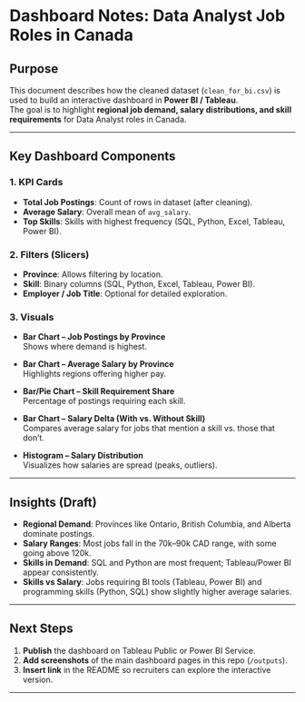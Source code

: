 # Dashboard Notes: Data Analyst Job Roles in Canada

## Purpose
This document describes how the cleaned dataset (`clean_for_bi.csv`) is used to build an interactive dashboard in **Power BI / Tableau**.  
The goal is to highlight **regional job demand, salary distributions, and skill requirements** for Data Analyst roles in Canada.

---

## Key Dashboard Components

### 1. KPI Cards
- **Total Job Postings**: Count of rows in dataset (after cleaning).
- **Average Salary**: Overall mean of `avg_salary`.
- **Top Skills**: Skills with highest frequency (SQL, Python, Excel, Tableau, Power BI).

### 2. Filters (Slicers)
- **Province**: Allows filtering by location.
- **Skill**: Binary columns (SQL, Python, Excel, Tableau, Power BI).
- **Employer / Job Title**: Optional for detailed exploration.

### 3. Visuals
- **Bar Chart – Job Postings by Province**  
  Shows where demand is highest.

- **Bar Chart – Average Salary by Province**  
  Highlights regions offering higher pay.

- **Bar/Pie Chart – Skill Requirement Share**  
  Percentage of postings requiring each skill.

- **Bar Chart – Salary Delta (With vs. Without Skill)**  
  Compares average salary for jobs that mention a skill vs. those that don’t.

- **Histogram – Salary Distribution**  
  Visualizes how salaries are spread (peaks, outliers).

---

## Insights (Draft)
- **Regional Demand**: Provinces like Ontario, British Columbia, and Alberta dominate postings.  
- **Salary Ranges**: Most jobs fall in the 70k–90k CAD range, with some going above 120k.  
- **Skills in Demand**: SQL and Python are most frequent; Tableau/Power BI appear consistently.  
- **Skills vs Salary**: Jobs requiring BI tools (Tableau, Power BI) and programming skills (Python, SQL) show slightly higher average salaries.  

---

## Next Steps
1. **Publish** the dashboard on Tableau Public or Power BI Service.  
2. **Add screenshots** of the main dashboard pages in this repo (`/outputs`).  
3. **Insert link** in the README so recruiters can explore the interactive version.  

---
